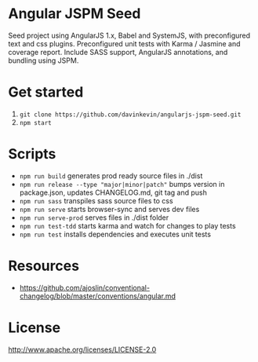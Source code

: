 # Angular JSPM Seed

Seed project using AngularJS 1.x, Babel and SystemJS, with preconfigured text and css plugins.
Preconfigured unit tests with Karma / Jasmine and coverage report. Include SASS support, AngularJS annotations,
and bundling using JSPM.

# Get started

1) `git clone https://github.com/davinkevin/angularjs-jspm-seed.git`
2) `npm start`

# Scripts

- `npm run build` generates prod ready source files in ./dist
- `npm run release --type "major|minor|patch"` bumps version in package.json, updates CHANGELOG.md, git tag and push
- `npm run sass` transpiles sass source files to css
- `npm run serve` starts browser-sync and serves dev files
- `npm run serve-prod` serves files in ./dist folder
- `npm run test-tdd` starts karma and watch for changes to play tests
- `npm run test` installs dependencies and executes unit tests

# Resources

- https://github.com/ajoslin/conventional-changelog/blob/master/conventions/angular.md

# License

http://www.apache.org/licenses/LICENSE-2.0
